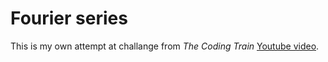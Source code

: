 # Fourier series

This is my own attempt at challange from _The Coding Train_ [Youtube video](https://www.youtube.com/watch?v=Mm2eYfj0SgA).
